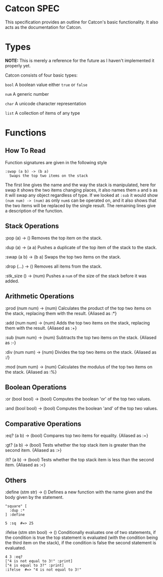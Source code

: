 # Catcon SPEC

This specification provides an outline for Catcon's basic functionality. It 
also acts as the documentation for Catcon.


# Types

__NOTE:__ This is merely a reference for the future as I haven't implemented it 
properly yet.

Catcon consists of four basic types:

`bool`
  A boolean value either `true` or `false`
  
`num`
  A generic number
  
`char`
  A unicode character representation
  
`list`
  A collection of items of any type


# Functions

## How To Read

Function signatures are given in the following style

    :swap (a b) -> (b a)
      Swaps the top two items on the stack

The first line gives the name and the way the stack is manipulated, here for swap
it shows the two items changing places, it also names them `a` and `b` as it will
swap any object regardless of type. If we looked at `:sub` it would show 
`(num num) -> (num)` as only `num`s can be operated on, and it also shows that the
two items will be replaced by the single result. The remaining lines give a 
description of the function.

## Stack Operations

:pop (a) -> ()
  Removes the top item on the stack.
  
:dup (a) -> (a a)
  Pushes a duplicate of the top item of the stack to the stack.
  
:swap (a b) -> (b a)
  Swaps the top two items on the stack.

:drop (...) -> ()
  Removes all items from the stack.
  
:stk\_size () -> (num)
  Pushes a `num` of the size of the stack before it was added.
  
## Arithmetic Operations

:prod (num num) -> (num)
  Calculates the product of the top two items on the stack, replacing them with 
  the result. {Aliased as :*}
  
:add (num num) -> (num)
  Adds the top two items on the stack, replacing them with the result. {Aliased as :+}
  
:sub (num num) -> (num)
  Subtracts the top two items on the stack. {Aliased as :-}
  
:div (num num) -> (num)
  Divides the top two items on the stack. {Aliased as :/}
  
:mod (num num) -> (num)
  Calculates the modulus of the top two items on the stack. {Aliased as :%}
  
## Boolean Operations

:or (bool bool) -> (bool)
  Computes the boolean 'or' of the top two values.
  
:and (bool bool) -> (bool)
  Computes the boolean 'and' of the top two values.
  
## Comparative Operations

:eq? (a b) -> (bool)
  Compares top two items for equality. {Aliased as :=}
  
:gt? (a b) -> (bool)
  Tests whether the top stack item is greater than the second item. {Aliased as :>}
  
:lt? (a b) -> (bool)
  Tests whether the top stack item is less than the second item. {Aliased as :<}
  
## Others

:define (stm str) -> ()
  Defines a new function with the name given and the body given by the statement.
  
    "square" [
      :dup :*
    ] :define
    
    5 :sq  #=> 25

:ifelse (stm stm bool) -> ()
  Conditionally evaluates one of two statements, if the condition is true the top 
  statement is evaluated (with the condition being the third item on the stack), if
  the condition is false the second statement is evaluated.
  
    4 3 :eq?
    ["4 is not equal to 3!" :print]
    ["4 is equal to 3?" :print]
    :ifelse  #=> "4 is not equal to 3!"
